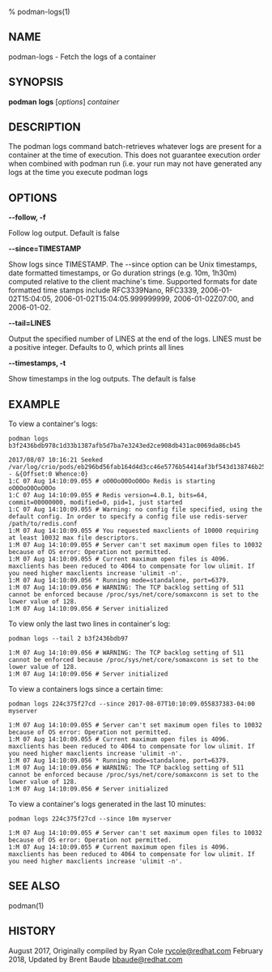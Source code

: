 % podman-logs(1)

## NAME
podman\-logs - Fetch the logs of a container

## SYNOPSIS
**podman** **logs** [*options*] *container*

## DESCRIPTION
The podman logs command batch-retrieves whatever logs are present for a container at the time of execution.
This does not guarantee execution order when combined with podman run (i.e. your run may not have generated
any logs at the time you execute podman logs

## OPTIONS

**--follow, -f**

Follow log output.  Default is false

**--since=TIMESTAMP**

Show logs since TIMESTAMP. The --since option can be Unix timestamps, date formatted timestamps, or Go duration
strings (e.g. 10m, 1h30m) computed relative to the client machine's time. Supported formats for date formatted
time stamps include RFC3339Nano, RFC3339, 2006-01-02T15:04:05, 2006-01-02T15:04:05.999999999, 2006-01-02Z07:00,
and 2006-01-02.

**--tail=LINES**

Output the specified number of LINES at the end of the logs.  LINES must be a positive integer.  Defaults to 0,
which prints all lines

**--timestamps, -t**

Show timestamps in the log outputs.  The default is false

## EXAMPLE

To view a container's logs:
```
podman logs b3f2436bdb978c1d33b1387afb5d7ba7e3243ed2ce908db431ac0069da86cb45

2017/08/07 10:16:21 Seeked /var/log/crio/pods/eb296bd56fab164d4d3cc46e5776b54414af3bf543d138746b25832c816b933b/c49f49788da14f776b7aa93fb97a2a71f9912f4e5a3e30397fca7dfe0ee0367b.log - &{Offset:0 Whence:0}
1:C 07 Aug 14:10:09.055 # oO0OoO0OoO0Oo Redis is starting oO0OoO0OoO0Oo
1:C 07 Aug 14:10:09.055 # Redis version=4.0.1, bits=64, commit=00000000, modified=0, pid=1, just started
1:C 07 Aug 14:10:09.055 # Warning: no config file specified, using the default config. In order to specify a config file use redis-server /path/to/redis.conf
1:M 07 Aug 14:10:09.055 # You requested maxclients of 10000 requiring at least 10032 max file descriptors.
1:M 07 Aug 14:10:09.055 # Server can't set maximum open files to 10032 because of OS error: Operation not permitted.
1:M 07 Aug 14:10:09.055 # Current maximum open files is 4096. maxclients has been reduced to 4064 to compensate for low ulimit. If you need higher maxclients increase 'ulimit -n'.
1:M 07 Aug 14:10:09.056 * Running mode=standalone, port=6379.
1:M 07 Aug 14:10:09.056 # WARNING: The TCP backlog setting of 511 cannot be enforced because /proc/sys/net/core/somaxconn is set to the lower value of 128.
1:M 07 Aug 14:10:09.056 # Server initialized
```

To view only the last two lines in container's log:
```
podman logs --tail 2 b3f2436bdb97

1:M 07 Aug 14:10:09.056 # WARNING: The TCP backlog setting of 511 cannot be enforced because /proc/sys/net/core/somaxconn is set to the lower value of 128.
1:M 07 Aug 14:10:09.056 # Server initialized
```

To view a containers logs since a certain time:
```
podman logs 224c375f27cd --since 2017-08-07T10:10:09.055837383-04:00 myserver

1:M 07 Aug 14:10:09.055 # Server can't set maximum open files to 10032 because of OS error: Operation not permitted.
1:M 07 Aug 14:10:09.055 # Current maximum open files is 4096. maxclients has been reduced to 4064 to compensate for low ulimit. If you need higher maxclients increase 'ulimit -n'.
1:M 07 Aug 14:10:09.056 * Running mode=standalone, port=6379.
1:M 07 Aug 14:10:09.056 # WARNING: The TCP backlog setting of 511 cannot be enforced because /proc/sys/net/core/somaxconn is set to the lower value of 128.
1:M 07 Aug 14:10:09.056 # Server initialized
```

To view a container's logs generated in the last 10 minutes:
```
podman logs 224c375f27cd --since 10m myserver

1:M 07 Aug 14:10:09.055 # Server can't set maximum open files to 10032 because of OS error: Operation not permitted.
1:M 07 Aug 14:10:09.055 # Current maximum open files is 4096. maxclients has been reduced to 4064 to compensate for low ulimit. If you need higher maxclients increase 'ulimit -n'.
```

## SEE ALSO
podman(1)

## HISTORY
August 2017, Originally compiled by Ryan Cole <rycole@redhat.com>
February 2018, Updated by Brent Baude <bbaude@redhat.com>
